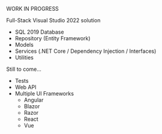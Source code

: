 WORK IN PROGRESS

Full-Stack Visual Studio 2022 solution
- SQL 2019 Database
- Repository (Entity Framework)
- Models
- Services (.NET Core / Dependency Injection / Interfaces)
- Utilities

Still to come...
- Tests
- Web API
- Multiple UI Frameworks
  - Angular
  - Blazor
  - Razor
  - React
  - Vue
